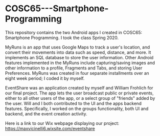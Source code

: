 # COSC65---Smartphone-Programming

This repository contains the two Android apps I created in COSC65: Smartphone Programming. I took the class Spring 2020.  

MyRuns is an app that uses Google Maps to track a user's location, and convert their movements into data such as speed, distance, and more. It implements an SQL database to store the user information. Other Android features implemented in the MyRuns include capturing/saving images and other information to a profile, Fragments and Tabs, and storing User Preferences. MyRuns was created in four separate installments over an eight week period; I coded it by myself. 

EventShare was an application created by myself and William Frohlich for our final project. The app lets the user broadcast public or private events, either to all other users of the app, or a select group of "friends" added by the user. Will and I both contributed to the UI and the apps backend features. Specifically, I worked on the groups functionality, both UI and backend, and the event creation activity. 

Here is a link to our Wix webpage displaying our project: 
https://maxvicinelli6.wixsite.com/eventshare
